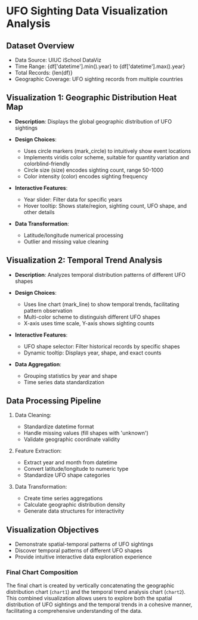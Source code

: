 
# UFO Sighting Data Visualization Analysis

## Dataset Overview

- Data Source: UIUC iSchool DataViz
- Time Range: {df['datetime'].min().year} to {df['datetime'].max().year}
- Total Records: {len(df)}
- Geographic Coverage: UFO sighting records from multiple countries

## Visualization 1: Geographic Distribution Heat Map

- **Description**: Displays the global geographic distribution of UFO sightings

- **Design Choices**:

  - Uses circle markers (mark_circle) to intuitively show event locations
  - Implements viridis color scheme, suitable for quantity variation and colorblind-friendly
  - Circle size (size) encodes sighting count, range 50-1000
  - Color intensity (color) encodes sighting frequency

- **Interactive Features**:

  - Year slider: Filter data for specific years
  - Hover tooltip: Shows state/region, sighting count, UFO shape, and other details

- **Data Transformation**:

  - Latitude/longitude numerical processing
  - Outlier and missing value cleaning

## Visualization 2: Temporal Trend Analysis

- **Description**: Analyzes temporal distribution patterns of different UFO shapes

- **Design Choices**:

  - Uses line chart (mark_line) to show temporal trends, facilitating pattern observation
  - Multi-color scheme to distinguish different UFO shapes
  - X-axis uses time scale, Y-axis shows sighting counts

- **Interactive Features**:

  - UFO shape selector: Filter historical records by specific shapes
  - Dynamic tooltip: Displays year, shape, and exact counts

- **Data Aggregation**:

  - Grouping statistics by year and shape
  - Time series data standardization

## Data Processing Pipeline

1. Data Cleaning:

   - Standardize datetime format
   - Handle missing values (fill shapes with 'unknown')
   - Validate geographic coordinate validity

2. Feature Extraction:

   - Extract year and month from datetime
   - Convert latitude/longitude to numeric type
   - Standardize UFO shape categories

3. Data Transformation:

   - Create time series aggregations
   - Calculate geographic distribution density
   - Generate data structures for interactivity

## Visualization Objectives

- Demonstrate spatial-temporal patterns of UFO sightings
- Discover temporal patterns of different UFO shapes
- Provide intuitive interactive data exploration experience

### Final Chart Composition

The final chart is created by vertically concatenating the geographic distribution chart (`chart1`) and the temporal trend analysis chart (`chart2`). This combined visualization allows users to explore both the spatial distribution of UFO sightings and the temporal trends in a cohesive manner, facilitating a comprehensive understanding of the data.


